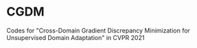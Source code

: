 # CGDM
Codes for "Cross-Domain Gradient Discrepancy Minimization for Unsupervised Domain Adaptation" in CVPR 2021

